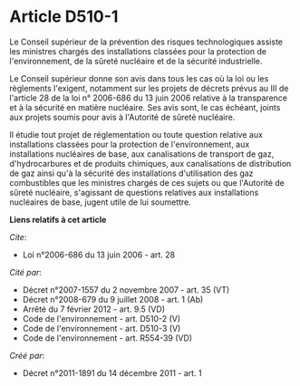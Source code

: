 # Article D510-1

Le Conseil supérieur de la prévention des risques technologiques assiste les ministres chargés des installations classées
pour la protection de l'environnement, de la sûreté nucléaire et de la sécurité industrielle.

Le Conseil supérieur donne son avis dans tous les cas où la loi ou les règlements l'exigent, notamment sur les projets de
décrets prévus au III de l'article 28 de la loi n° 2006-686 du 13 juin 2006 relative à la transparence et à la sécurité en
matière nucléaire. Ses avis sont, le cas échéant, joints aux projets soumis pour avis à l'Autorité de sûreté nucléaire.

Il étudie tout projet de réglementation ou toute question relative aux installations classées pour la protection de
l'environnement, aux installations nucléaires de base, aux canalisations de transport de gaz, d'hydrocarbures et de produits
chimiques, aux canalisations de distribution de gaz ainsi qu'à la sécurité des installations d'utilisation des gaz
combustibles que les ministres chargés de ces sujets ou que l'Autorité de sûreté nucléaire, s'agissant de questions relatives
aux installations nucléaires de base, jugent utile de lui soumettre.

**Liens relatifs à cet article**

_Cite_:

  - Loi n°2006-686 du 13 juin 2006 - art. 28

_Cité par_:

  - Décret n°2007-1557 du 2 novembre 2007 - art. 35 (VT)
  - Décret n°2008-679 du 9 juillet 2008 - art. 1 (Ab)
  - Arrêté du 7 février 2012 - art. 9.5 (VD)
  - Code de l'environnement - art. D510-2 (V)
  - Code de l'environnement - art. D510-3 (V)
  - Code de l'environnement - art. R554-39 (VD)

_Créé par_:

  - Décret n°2011-1891 du 14 décembre 2011 - art. 1
